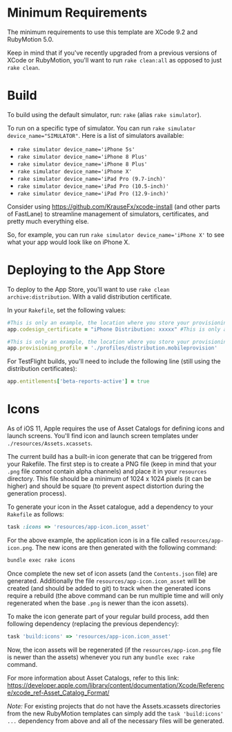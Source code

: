 # Minimum Requirements #

The minimum requirements to use this template are XCode 9.2 and
RubyMotion 5.0.

Keep in mind that if you've recently upgraded from a previous versions
of XCode or RubyMotion, you'll want to run `rake clean:all` as opposed
to just `rake clean`.

# Build #

To build using the default simulator, run: `rake` (alias `rake
simulator`).


To run on a specific type of simulator. You can run `rake simulator
device_name="SIMULATOR"`. Here is a list of simulators available:

- `rake simulator device_name='iPhone 5s'`
- `rake simulator device_name='iPhone 8 Plus'`
- `rake simulator device_name='iPhone 8 Plus'`
- `rake simulator device_name='iPhone X'`
- `rake simulator device_name='iPad Pro (9.7-inch)'`
- `rake simulator device_name='iPad Pro (10.5-inch)'`
- `rake simulator device_name='iPad Pro (12.9-inch)'`

Consider using https://github.com/KrauseFx/xcode-install (and other
parts of FastLane) to streamline management of simulators,
certificates, and pretty much everything else.

So, for example, you can run `rake simulator device_name='iPhone X'`
to see what your app would look like on iPhone X.

# Deploying to the App Store #

To deploy to the App Store, you'll want to use `rake clean
archive:distribution`. With a valid distribution certificate.

In your `Rakefile`, set the following values:

```ruby
#This is only an example, the location where you store your provisioning profiles is at your discretion.
app.codesign_certificate = "iPhone Distribution: xxxxx" #This is only an example, you certificate name may be different.

#This is only an example, the location where you store your provisioning profiles is at your discretion.
app.provisioning_profile = './profiles/distribution.mobileprovision'
```

For TestFlight builds, you'll need to include the following line
(still using the distribution certificates):

```ruby
app.entitlements['beta-reports-active'] = true
```

# Icons #

As of iOS 11, Apple requires the use of Asset Catalogs for defining
icons and launch screens. You'll find icon and launch screen templates
under `./resources/Assets.xcassets`. 

The current build has a built-in icon generate that can be triggered 
from your Rakefile. The first step is to create a PNG file (keep in 
mind that your `.png` file _cannot_ contain alpha channels) and place 
it in your `resources` directory. This file should be a minimum of 1024 
x 1024 pixels (it can be higher) and should be square (to prevent 
aspect distortion during the generation process).

To generate your icon in the Asset catalogue, add a dependency to your `Rakefile` as follows:

```ruby
task :icons => 'resources/app-icon.icon_asset'
```

For the above example, the application icon is in a file called `resources/app-icon.png`. The new icons are then generated with the following command:

```sh
bundle exec rake icons
```
Once complete the new set of icon assets (and the `Contents.json` file)
are generated. Additionally the file `resources/app-icon.icon_asset` will be 
created (and should be added to git) to track when the generated icons require
a rebuild (the above command can be run multiple time and will only regenerated
when the base `.png` is newer than the icon assets).

To make the icon generate part of your regular build process, add then following
dependency (replacing the previous dependency):

```ruby
task 'build:icons' => 'resources/app-icon.icon_asset'
```

Now, the icon assets will be regenerated (if the `resources/app-icon.png` file is newer than the assets) whenever you run any `bundle exec rake` command.

For more information about Asset Catalogs, refer to this link: https://developer.apple.com/library/content/documentation/Xcode/Reference/xcode_ref-Asset_Catalog_Format/

*Note:* For existing projects that do not have the Assets.xcassets directories from the new 
RubyMotion templates can simply add the `task 'build:icons' ...` dependency from above and 
all of the necessary files will be generated. 